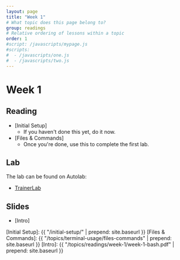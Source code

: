 ```yaml
---
layout: page
title: "Week 1"
# What topic does this page belong to?
group: readings
# Relative ordering of lessons within a topic
order: 1
#script: /javascripts/mypage.js
#scripts:
#  - /javascripts/one.js
#  - /javascripts/two.js
---
```


# Week 1

## Reading

- [Initial Setup]
  - If you haven't done this yet, do it now.
- [Files & Commands]
  - Once you're done, use this to complete the first lab.

## Lab

The lab can be found on Autolab:

- [TrainerLab](https://autolab.andrew.cmu.edu/courses/07131-f20/assessments/trainerlab)

## Slides

- [Intro]

[Initial Setup]: {{ "/initial-setup/" | prepend: site.baseurl }}
[Files & Commands]: {{ "/topics/terminal-usage/files-commands" | prepend: site.baseurl }}
[Intro]: {{ "/topics/readings/week-1/week-1-bash.pdf" | prepend: site.baseurl }}

